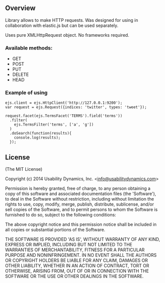 ## Overview

Library allows to make HTTP requests. Was designed for using in collaboration with elastic.js but can be used separately.

Uses pure XMLHttpRequest object. No frameworks required.

### Available methods:

* GET
* POST
* PUT
* DELETE
* HEAD

### Example of using

    ejs.client = ejs.HttpClient('http://127.0.0.1:9200');
    var request = ejs.Request({indices: 'twitter', types: 'tweet'});

    request.facet(ejs.TermsFacet('TERMS').field('terms'))
      .filter(
        ejs.TermsFilter('terms', ['a', 'g'])
      )
      .doSearch(function(results){
        console.log(results);
      });

## License

(The MIT License)

Copyright (c) 2014 Usability Dynamics, Inc. &lt;info@usabilitydynamics.com&gt;

Permission is hereby granted, free of charge, to any person obtaining
a copy of this software and associated documentation files (the
'Software'), to deal in the Software without restriction, including
without limitation the rights to use, copy, modify, merge, publish,
distribute, sublicense, and/or sell copies of the Software, and to
permit persons to whom the Software is furnished to do so, subject to
the following conditions:

The above copyright notice and this permission notice shall be
included in all copies or substantial portions of the Software.

THE SOFTWARE IS PROVIDED 'AS IS', WITHOUT WARRANTY OF ANY KIND,
EXPRESS OR IMPLIED, INCLUDING BUT NOT LIMITED TO THE WARRANTIES OF
MERCHANTABILITY, FITNESS FOR A PARTICULAR PURPOSE AND NONINFRINGEMENT.
IN NO EVENT SHALL THE AUTHORS OR COPYRIGHT HOLDERS BE LIABLE FOR ANY
CLAIM, DAMAGES OR OTHER LIABILITY, WHETHER IN AN ACTION OF CONTRACT,
TORT OR OTHERWISE, ARISING FROM, OUT OF OR IN CONNECTION WITH THE
SOFTWARE OR THE USE OR OTHER DEALINGS IN THE SOFTWARE.